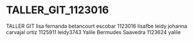 TALLER_GIT_1123016
==================

TALLER GIT
lisa fernanda betancourt escobar  1123016    lisafbe 
leidy johanna carvajal ortiz  1125911 leidy3743
Yalile Bermudes Saavedra  1123624   yalile
